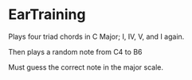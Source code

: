 # EarTraining

Plays four triad chords in C Major; I, IV, V, and I again.

Then plays a random note from C4 to B6

Must guess the correct note in the major scale.